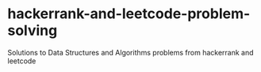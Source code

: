 # hackerrank-and-leetcode-problem-solving
Solutions to Data Structures and Algorithms problems from hackerrank and leetcode
